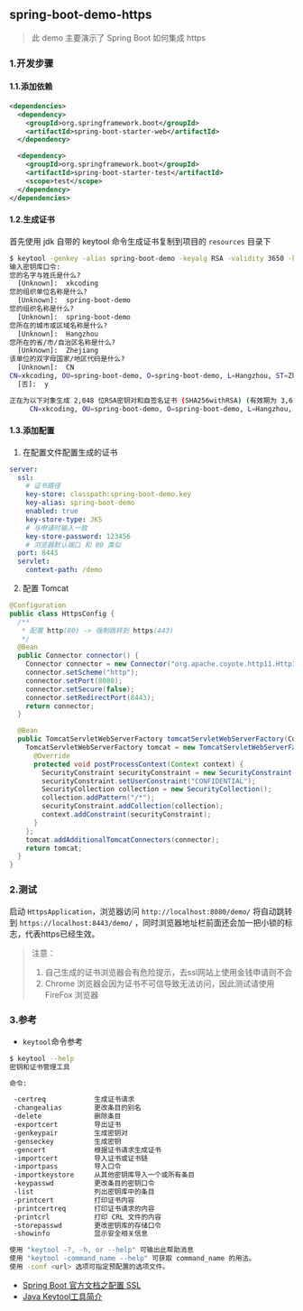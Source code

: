 ## spring-boot-demo-https

> 此 demo 主要演示了 Spring Boot 如何集成 https

### 1.开发步骤
#### 1.1.添加依赖

```xml
<dependencies>
  <dependency>
    <groupId>org.springframework.boot</groupId>
    <artifactId>spring-boot-starter-web</artifactId>
  </dependency>

  <dependency>
    <groupId>org.springframework.boot</groupId>
    <artifactId>spring-boot-starter-test</artifactId>
    <scope>test</scope>
  </dependency>
</dependencies>
```

#### 1.2.生成证书

首先使用 jdk 自带的 keytool 命令生成证书复制到项目的 `resources` 目录下

```bash
$ keytool -genkey -alias spring-boot-demo -keyalg RSA -validity 3650 -keystore ./spring-boot-demo.key
输入密钥库口令:
您的名字与姓氏是什么?
  [Unknown]:  xkcoding
您的组织单位名称是什么?
  [Unknown]:  spring-boot-demo
您的组织名称是什么?
  [Unknown]:  spring-boot-demo
您所在的城市或区域名称是什么?
  [Unknown]:  Hangzhou
您所在的省/市/自治区名称是什么?
  [Unknown]:  Zhejiang
该单位的双字母国家/地区代码是什么?
  [Unknown]:  CN
CN=xkcoding, OU=spring-boot-demo, O=spring-boot-demo, L=Hangzhou, ST=Zhejiang, C=CN是否正确?
  [否]:  y

正在为以下对象生成 2,048 位RSA密钥对和自签名证书 (SHA256withRSA) (有效期为 3,650 天):
	 CN=xkcoding, OU=spring-boot-demo, O=spring-boot-demo, L=Hangzhou, ST=Zhejiang, C=CN
```

#### 1.3.添加配置

1. 在配置文件配置生成的证书

```yaml
server:
  ssl:
    # 证书路径
    key-store: classpath:spring-boot-demo.key
    key-alias: spring-boot-demo
    enabled: true
    key-store-type: JKS
    # 与申请时输入一致
    key-store-password: 123456
    # 浏览器默认端口 和 80 类似
  port: 8443
  servlet:
    context-path: /demo

```

2. 配置 Tomcat

```java
@Configuration
public class HttpsConfig {
  /**
   * 配置 http(80) -> 强制跳转到 https(443)
   */
  @Bean
  public Connector connector() {
    Connector connector = new Connector("org.apache.coyote.http11.Http11NioProtocol");
    connector.setScheme("http");
    connector.setPort(8080);
    connector.setSecure(false);
    connector.setRedirectPort(8443);
    return connector;
  }

  @Bean
  public TomcatServletWebServerFactory tomcatServletWebServerFactory(Connector connector) {
    TomcatServletWebServerFactory tomcat = new TomcatServletWebServerFactory() {
      @Override
      protected void postProcessContext(Context context) {
        SecurityConstraint securityConstraint = new SecurityConstraint();
        securityConstraint.setUserConstraint("CONFIDENTIAL");
        SecurityCollection collection = new SecurityCollection();
        collection.addPattern("/*");
        securityConstraint.addCollection(collection);
        context.addConstraint(securityConstraint);
      }
    };
    tomcat.addAdditionalTomcatConnectors(connector);
    return tomcat;
  }
}
```

### 2.测试

启动 `HttpsApplication`，浏览器访问 `http://localhost:8080/demo/` 将自动跳转到 `https://localhost:8443/demo/` ，同时浏览器地址栏前面还会加一把小锁的标志，代表https已经生效。

> 注意：
> 1. 自己生成的证书浏览器会有危险提示，去ssl网站上使用金钱申请则不会
> 2. Chrome 浏览器会因为证书不可信导致无法访问，因此测试请使用 FireFox 浏览器

### 3.参考

- `keytool`命令参考

```bash
$ keytool --help
密钥和证书管理工具

命令:

 -certreq            生成证书请求
 -changealias        更改条目的别名
 -delete             删除条目
 -exportcert         导出证书
 -genkeypair         生成密钥对
 -genseckey          生成密钥
 -gencert            根据证书请求生成证书
 -importcert         导入证书或证书链
 -importpass         导入口令
 -importkeystore     从其他密钥库导入一个或所有条目
 -keypasswd          更改条目的密钥口令
 -list               列出密钥库中的条目
 -printcert          打印证书内容
 -printcertreq       打印证书请求的内容
 -printcrl           打印 CRL 文件的内容
 -storepasswd        更改密钥库的存储口令
 -showinfo           显示安全相关信息

使用 "keytool -?, -h, or --help" 可输出此帮助消息
使用 "keytool -command_name --help" 可获取 command_name 的用法。
使用 -conf <url> 选项可指定预配置的选项文件。
```

- [Spring Boot 官方文档之配置 SSL](https://docs.spring.io/spring-boot/docs/3.0.0-M4/reference/htmlsingle/#howto.webserver.configure-ssl)
- [Java Keytool工具简介](https://blog.csdn.net/liumiaocn/article/details/61921014)
